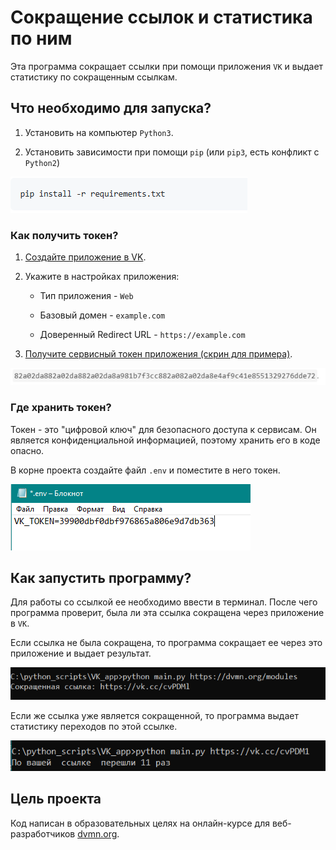 
# Cокращение ссылок и статистика по ним

Эта программа сокращает ссылки при помощи приложения `VK` и выдает статистику по сокращенным ссылкам.

## Что необходимо для  запуска? 

1. Установить на компьютер `Python3`.

2. Установить зависимости при  помощи `pip` (или `pip3`, есть конфликт с `Python2`)

![](https://github.com/IrinaQA423/gists1/blob/main/Screenshot_4.png?raw=true)


### Как получить  токен?

1. [Создайте приложение в VK](https://id.vk.com/about/business/go/docs/ru/vkid/latest/vk-id/connection/create-application#Sozdanie-prilozheniya).

2. Укажите в настройках приложения:

    * Тип приложения - `Web`

    * Базовый домен - `example.com`

    * Доверенный Redirect URL - `https://example.com`

3. [Получите сервисный токен приложения (скрин для примера)](https://id.vk.com/about/business/go/docs/ru/vkid/latest/vk-id/connection/tokens/service-token).

![](https://github.com/IrinaQA423/gists1/blob/main/Screenshot_5.png?raw=true)

### Где  хранить токен?

Токен - это "цифровой  ключ" для  безопасного доступа к сервисам. Он является конфиденциальной информацией, поэтому хранить его в коде опасно.
 
В корне проекта создайте файл `.env` и поместите в него токен. 

![](https://github.com/IrinaQA423/gists1/blob/main/Screenshot_10.png?raw=true)

## Как запустить  программу?

Для работы со ссылкой ее необходимо ввести в терминал. После чего программа проверит, была ли эта ссылка сокращена через приложение в `VK`.

Если ссылка не была сокращена, то программа сокращает ее через это приложение и выдает результат.

![](https://github.com/IrinaQA423/gists1/blob/main/Screenshot_3.png?raw=true)

Если же ссылка уже является сокращенной, то программа выдает статистику переходов по этой ссылке.

![](https://github.com/IrinaQA423/gists1/blob/main/Screenshot_6.png?raw=true)

## Цель проекта

Код написан в образовательных целях на онлайн-курсе для веб-разработчиков [dvmn.org](https://dvmn.org).
